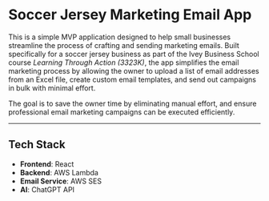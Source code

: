 # Soccer Jersey Marketing Email App

This is a simple MVP application designed to help small businesses streamline the process of crafting and sending marketing emails. Built specifically for a soccer jersey business as part of the Ivey Business School course *Learning Through Action (3323K)*, the app simplifies the email marketing process by allowing the owner to upload a list of email addresses from an Excel file, create custom email templates, and send out campaigns in bulk with minimal effort. 

The goal is to save the owner time by eliminating manual effort, and ensure professional email marketing campaigns can be executed efficiently.

---

## Tech Stack

- **Frontend**: React
- **Backend**: AWS Lambda
- **Email Service**: AWS SES
- **AI**: ChatGPT API
